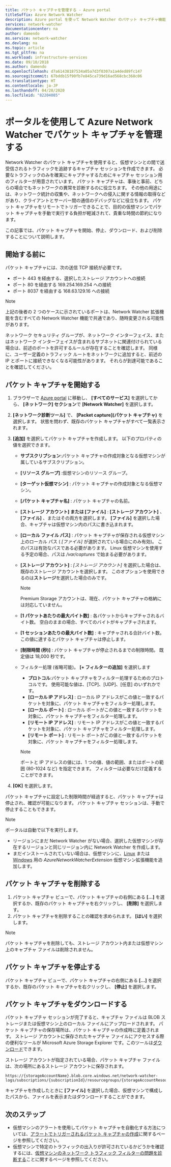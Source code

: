 ```yaml
---
title: パケット キャプチャを管理する - Azure portal
titleSuffix: Azure Network Watcher
description: Azure portal を使って Network Watcher のパケット キャプチャ機能を管理する方法を説明します。
services: network-watcher
documentationcenter: na
author: damendo
ms.service: network-watcher
ms.devlang: na
ms.topic: article
ms.tgt_pltfrm: na
ms.workload: infrastructure-services
ms.date: 09/10/2018
ms.author: damendo
ms.openlocfilehash: d7a61438187534a05a7d3f0307a1a4ded89fc147
ms.sourcegitcommit: 67bddb15f90fb7e845ca739d16ad568cbc368c06
ms.translationtype: HT
ms.contentlocale: ja-JP
ms.lasthandoff: 04/28/2020
ms.locfileid: "82204085"
---
```

# <a name="manage-packet-captures-with-azure-network-watcher-using-the-portal"></a>ポータルを使用して Azure Network Watcher でパケット キャプチャを管理する

Network Watcher のパケット キャプチャを使用すると、仮想マシンとの間で送受信されるトラフィックを追跡するキャプチャ セッションを作成できます。 必要なトラフィックのみを確実にキャプチャするためにキャプチャ セッション用のフィルターが用意されています。 パケット キャプチャは、事後と事前、どちらの場合でもネットワークの異常を診断するのに役立ちます。 その他の用途には、ネットワーク統計の収集や、ネットワークへの侵入に関する情報の取得などがあり、クライアントとサーバー間の通信のデバッグなどに役立ちます。 パケット キャプチャをリモートでトリガーできることで、目的の仮想マシンでパケット キャプチャを手動で実行する負担が軽減されて、貴重な時間の節約になります。

この記事では、パケット キャプチャを開始、停止、ダウンロード、および削除することについて説明します。 

## <a name="before-you-begin"></a>開始する前に

パケット キャプチャには、次の送信 TCP 接続が必要です。
- ポート 443 を経由する、選択したストレージ アカウントへの接続
- ポート 80 を経由する 169.254.169.254 への接続
- ポート 8037 を経由する 168.63.129.16 への接続

> [!NOTE]
> 上記の後者の 2 つのケースに示されているポートは、Network Watcher 拡張機能を含むすべての Network Watcher 機能で共通であり、随時変更される可能性があります。


ネットワーク セキュリティ グループが、ネットワーク インターフェイス、またはネットワーク インターフェイスが含まれるサブネットに関連付けられている場合は、前述のポートを許可するルールが存在することを確認します。 同様に、ユーザー定義のトラフィック ルートをネットワークに追加すると、前述の IP とポートに接続できなくなる可能性があります。 それらが到達可能であることを確認してください。 

## <a name="start-a-packet-capture"></a>パケット キャプチャを開始する

1. ブラウザーで [Azure portal](https://portal.azure.com) に移動し、 **[すべてのサービス]** を選択してから、 **[ネットワーク] セクション**で **[Network Watcher]** を選択します。
2. **[ネットワーク診断ツール]** で、 **[Packet capture]\(パケット キャプチャ)** を選択します。 状態を問わず、既存のパケット キャプチャがすべて一覧表示されます。
3. **[追加]** を選択してパケット キャプチャを作成します。 以下のプロパティの値を選択できます。
   - **サブスクリプション**:パケット キャプチャの作成対象となる仮想マシンが属しているサブスクリプション。
   - **[リソース グループ]** :仮想マシンのリソース グループ。
   - **[ターゲット仮想マシン]** : パケット キャプチャの作成対象となる仮想マシン。
   - **[パケット キャプチャ名]** : パケット キャプチャの名前。
   - **[ストレージ アカウント] または [ファイル]** : **[ストレージ アカウント]** 、 **[ファイル]** 、またはその両方を選択します。 **[ファイル]** を選択した場合、キャプチャは仮想マシン内のパスに書き込まれます。
   - **[ローカル ファイル パス]** : パケット キャプチャが保存される仮想マシン上のローカル パス ( *[ファイル]* が選択されている場合にのみ有効)。 このパスは有効なパスである必要があります。 Linux 仮想マシンを使用する予定の場合、パスは */var/captures* で始まる必要があります。
   - **[ストレージ アカウント]** : *[ストレージ アカウント]* を選択した場合は、既存のストレージ アカウントを選択します。 このオプションを使用できるのは**ストレージ**を選択した場合のみです。
   
     > [!NOTE]
     > Premium Storage アカウントは、現在、パケット キャプチャの格納には対応していません。

   - **[1 パケットあたりの最大バイト数]** : 各パケットからキャプチャされるバイト数。 空白のままの場合、すべてのバイトがキャプチャされます。
   - **[1 セッションあたりの最大バイト数]** : キャプチャされる合計バイト数。 この値に達するとパケット キャプチャは停止します。
   - **[制限時間 (秒)]** : パケット キャプチャが停止されるまでの制限時間。 既定値は 18,000 秒です。
   - フィルター処理 (省略可能)。 **[+ フィルターの追加]** を選択します
     - **プロトコル**:パケット キャプチャをフィルター処理するためのプロトコルです。 使用可能な値は、[TCP]、[UDP]、[任意] のいずれかです。
     - **[ローカル IP アドレス]** : ローカル IP アドレスがこの値と一致するパケットを対象に、パケット キャプチャをフィルター処理します。
     - **[ローカル ポート]** : ローカル ポートがこの値と一致するパケットを対象に、パケット キャプチャをフィルター処理します。
     - **[リモート IP アドレス]** : リモート IP アドレスがこの値と一致するパケットを対象に、パケット キャプチャをフィルター処理します。
     - **[リモート ポート]** : リモート ポートがこの値と一致するパケットを対象に、パケット キャプチャをフィルター処理します。
    
     > [!NOTE]
     > ポートと IP アドレスの値には、1 つの値、値の範囲、またはポートの範囲 (80-1024 など) を指定できます。 フィルターは必要なだけ定義することができます。

4. **[OK]** を選択します。

パケット キャプチャに設定した制限時間が経過すると、パケット キャプチャは停止され、確認が可能になります。 パケット キャプチャ セッションは、手動で停止することもできます。

> [!NOTE]
> ポータルは自動で以下を実行します。
>  * リージョンにまだ Network Watcher がない場合、選択した仮想マシンが存在するリージョンと同じリージョン内に Network Watcher を作成します。
>  * まだインストールされていない場合は、仮想マシンに、[Linux](../virtual-machines/linux/extensions-nwa.md) または [Windows](../virtual-machines/windows/extensions-nwa.md) 用の *AzureNetworkWatcherExtension* 仮想マシン拡張機能を追加します。

## <a name="delete-a-packet-capture"></a>パケット キャプチャを削除する

1. パケット キャプチャ ビューで、パケット キャプチャの右側にある **[...]** を選択するか、既存のパケット キャプチャを右クリックし、 **[削除]** を選択します。
2. パケット キャプチャを削除することの確認を求められます。 **[はい]** を選択します。

> [!NOTE]
> パケット キャプチャを削除しても、ストレージ アカウント内または仮想マシン上のキャプチャ ファイルは削除されません。

## <a name="stop-a-packet-capture"></a>パケット キャプチャを停止する

パケット キャプチャ ビューで、パケット キャプチャの右側にある **[...]** を選択するか、既存のパケット キャプチャを右クリックし、 **[停止]** を選択します。

## <a name="download-a-packet-capture"></a>パケット キャプチャをダウンロードする

パケット キャプチャ セッションが完了すると、キャプチャ ファイルは BLOB ストレージまたは仮想マシン上のローカル ファイルにアップロードされます。 パケット キャプチャの保存場所は、パケット キャプチャの作成時に定義されます。 ストレージ アカウントに保存されたキャプチャ ファイルにアクセスする際の便利なツールが Microsoft Azure Storage Explorer です。このツールは[ダウンロード](https://storageexplorer.com/)できます。

ストレージ アカウントが指定されている場合、パケット キャプチャ ファイルは、次の場所にあるストレージ アカウントに保存されます。

```
https://{storageAccountName}.blob.core.windows.net/network-watcher-logs/subscriptions/{subscriptionId}/resourcegroups/{storageAccountResourceGroup}/providers/microsoft.compute/virtualmachines/{VMName}/{year}/{month}/{day}/packetCapture_{creationTime}.cap
```

キャプチャを作成したときに **[ファイル]** を選択した場合、仮想マシンで構成したパスから、ファイルを表示またはダウンロードすることができます。

## <a name="next-steps"></a>次のステップ

- 仮想マシンのアラートを使用してパケット キャプチャを自動化する方法については、[アラートでトリガーされるパケット キャプチャの作成](network-watcher-alert-triggered-packet-capture.md)に関するページを参照してください。
- 仮想マシンで特定のトラフィックの出入りが許可されているかどうかを確認するには、[仮想マシンのネットワーク トラフィック フィルターの問題を診断する](diagnose-vm-network-traffic-filtering-problem.md)ことに関するページを参照してください。
